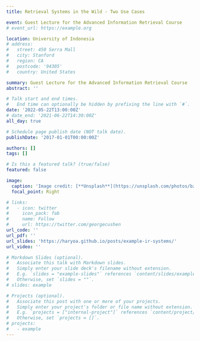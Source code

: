 ```yaml
---
title: Retrieval Systems in the Wild - Two Use Cases

event: Guest Lecture for the Advanced Information Retrieval Course
# event_url: https://example.org

location: University of Indonesia
# address:
#   street: 450 Serra Mall
#   city: Stanford
#   region: CA
#   postcode: '94305'
#   country: United States

summary: Guest Lecture for the Advanced Information Retrieval Course
abstract: ''

# Talk start and end times.
#   End time can optionally be hidden by prefixing the line with `#`.
date: '2022-05-22T13:00:00Z'
# date_end: '2021-06-22T14:30:00Z'
all_day: true

# Schedule page publish date (NOT talk date).
publishDate: '2017-01-01T00:00:00Z'

authors: []
tags: []

# Is this a featured talk? (true/false)
featured: false

image:
  caption: 'Image credit: [**Unsplash**](https://unsplash.com/photos/bzdhc5b3Bxs)'
  focal_point: Right

# links:
#   - icon: twitter
#     icon_pack: fab
#     name: Follow
#     url: https://twitter.com/georgecushen
url_code: ''
url_pdf: ''
url_slides: 'https://haryoa.github.io/posts/example-ir-systems/'
url_video: ''

# Markdown Slides (optional).
#   Associate this talk with Markdown slides.
#   Simply enter your slide deck's filename without extension.
#   E.g. `slides = "example-slides"` references `content/slides/example-slides.md`.
#   Otherwise, set `slides = ""`.
# slides: example 

# Projects (optional).
#   Associate this post with one or more of your projects.
#   Simply enter your project's folder or file name without extension.
#   E.g. `projects = ["internal-project"]` references `content/project/deep-learning/index.md`.
#   Otherwise, set `projects = []`.
# projects:
#   - example
---
```


  <!-- {{% callout note %}}
  Click on the **Slides** button above to view the built-in slides feature.
  {{% /callout %}}

  Slides can be added in a few ways:

  - **Create** slides using Wowchemy's [_Slides_](https://wowchemy.com/docs/managing-content/#create-slides) feature and link using `slides` parameter in the front matter of the talk file
  - **Upload** an existing slide deck to `static/` and link using `url_slides` parameter in the front matter of the talk file
  - **Embed** your slides (e.g. Google Slides) or presentation video on this page using [shortcodes](https://wowchemy.com/docs/writing-markdown-latex/).

  Further event details, including [page elements](https://wowchemy.com/docs/writing-markdown-latex/) such as image galleries, can be added to the body of this page. -->
